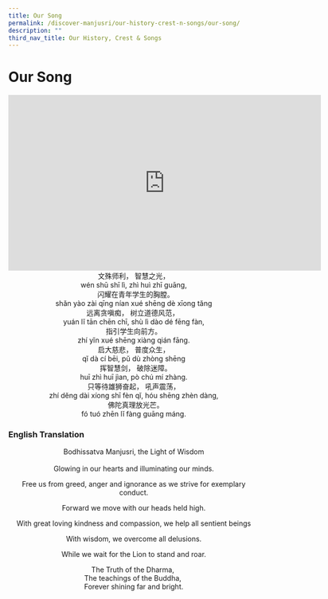 ```yaml
---
title: Our Song
permalink: /discover-manjusri/our-history-crest-n-songs/our-song/
description: ""
third_nav_title: Our History, Crest & Songs
---
```

# Our Song

<iframe width="628" height="353" src="https://www.youtube.com/embed/PE2ULlielR8" title="Manjusri Secondary School Song" frameborder="0" allow="accelerometer; autoplay; clipboard-write; encrypted-media; gyroscope; picture-in-picture" allowfullscreen></iframe>

<center>文殊师利， 智慧之光，<br>wén shū shī lì, zhì huì zhī guāng,<br>  闪耀在青年学生的胸膛。<br>shăn yào zài qīng nían xué shēng dè xīong tăng<br>远离贪嗔痴， 树立道德风范， <br>yuán lĭ tān chēn chī, shù lì dào dé fēng fàn,<br>指引学生向前方。<br>zhí yĭn xué shēng xiàng qián fāng.<br>启大慈悲， 普度众生，<br>qĭ dà cí bēi, pŭ dù zhòng shēng<br>  挥智慧剑， 破除迷障。<br>huī zhì huī jìan, pò chú mí zhàng.<br>只等待雄狮奋起， 吼声震荡，<br>zhí dĕng dài xíong shī fèn qĭ, hóu shēng zhèn dàng,<br>  佛陀真理放光芒。<br>fó tuó zhēn lĭ fàng guāng máng. </center>

### English Translation

<center>Bodhissatva Manjusri, the Light of Wisdom
	<br><br>
Glowing in our hearts and illuminating our minds.
	
Free us from greed, anger and ignorance as we strive for exemplary conduct.

Forward we move with our heads held high.

With great loving kindness and compassion, we help all sentient beings

With wisdom, we overcome all delusions.

While we wait for the Lion to stand and roar.

The Truth of the Dharma, <br>
The teachings of the Buddha, <br>
Forever shining far and bright.</center>
